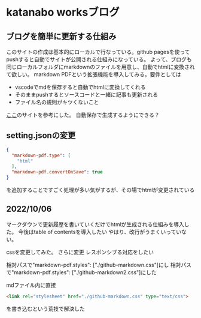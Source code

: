 
<link rel="stylesheet" href="./github-markdown.css" type="text/css">
<head>
<meta name="viewport" content="width=device-width, initial-scale=1.0, maximum-scale=1.0, minimum-scale=1.0">
</head>



# katanabo worksブログ
## ブログを簡単に更新する仕組み
このサイトの作成は基本的にローカルで行なっている。github pagesを使ってpushすると自動でサイトが公開される仕組みになっている。
よって、ブログも同じローカルフォルダにmarkdownのファイルを用意し、自動でhtmlに変換されて欲しい。
markdown PDFという拡張機能を導入してみる。要件としては
- vscodeでmdを保存すると自動でhtmlに変換してくれる
- そのままpushするとソースコードと一緒に記事も更新される
- ファイル名の規則がキツくないこと

[ここ](https://atmarkit.itmedia.co.jp/ait/articles/1804/27/news034.html)のサイトを参考にした。 
自動保存で生成するようにできる？

## setting.jsonの変更
```json
{
  "markdown-pdf.type": [
    "html"
  ],
  "markdown-pdf.convertOnSave": true
}
``` 
を追加することですごく処理が多い気がするが、その場でhtmlが変更されている

## 2022/10/06
マークダウンで更新履歴を書いていくだけでhtmlが生成される仕組みを導入した。
今後はtable of contentsを導入したい
やはり、改行がうまくいっていない。

cssを変更してみた。
さらに変更
レスポンシブる対応をしたい

相対パスで"markdown-pdf.styles": ["./github-markdown.css"]にし
相対パスで"markdown-pdf.styles": ["./github-markdown2.css"]にした

mdファイル内に直接
```html
<link rel="stylesheet" href="./github-markdown.css" type="text/css">
```
を書き込むという荒技で解決した